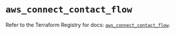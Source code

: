 # `aws_connect_contact_flow`

Refer to the Terraform Registry for docs: [`aws_connect_contact_flow`](https://registry.terraform.io/providers/hashicorp/aws/5.63.0/docs/resources/connect_contact_flow).
